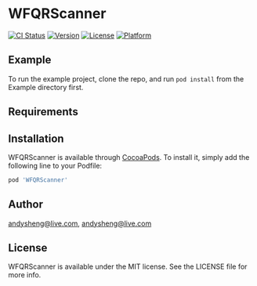 # WFQRScanner

[![CI Status](http://img.shields.io/travis/andysheng@live.com/WFQRScanner.svg?style=flat)](https://travis-ci.org/andysheng@live.com/WFQRScanner)
[![Version](https://img.shields.io/cocoapods/v/WFQRScanner.svg?style=flat)](http://cocoapods.org/pods/WFQRScanner)
[![License](https://img.shields.io/cocoapods/l/WFQRScanner.svg?style=flat)](http://cocoapods.org/pods/WFQRScanner)
[![Platform](https://img.shields.io/cocoapods/p/WFQRScanner.svg?style=flat)](http://cocoapods.org/pods/WFQRScanner)

## Example

To run the example project, clone the repo, and run `pod install` from the Example directory first.

## Requirements

## Installation

WFQRScanner is available through [CocoaPods](http://cocoapods.org). To install
it, simply add the following line to your Podfile:

```ruby
pod 'WFQRScanner'
```

## Author

andysheng@live.com, andysheng@live.com

## License

WFQRScanner is available under the MIT license. See the LICENSE file for more info.
